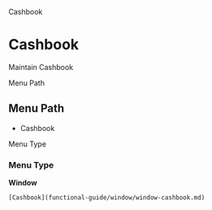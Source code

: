 
Cashbook
# Cashbook


Maintain Cashbook

Menu Path
## Menu Path



- Cashbook

Menu Type
### Menu Type

**Window**


```
[Cashbook](functional-guide/window/window-cashbook.md)
```